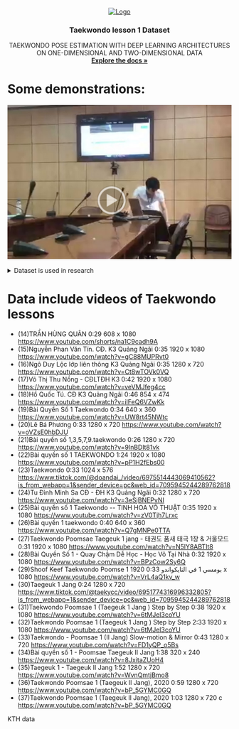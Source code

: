 <br />
<div align="center">
  <a href="https://user-images.githubusercontent.com/96684519/236389100-e2e9efc1-9730-43d8-9b0e-21b32fac0052.png">
    <img src="https://user-images.githubusercontent.com/96684519/236389100-e2e9efc1-9730-43d8-9b0e-21b32fac0052.png" alt="Logo" width="200" height="200">
  </a>

  <h3 align="center">Taekwondo lesson 1 Dataset </h3>

  <p align="center">
    TAEKWONDO POSE ESTIMATION WITH DEEP LEARNING ARCHITECTURES ON ONE-DIMENSIONAL AND TWO-DIMENSIONAL DATA
    <br />
    <a href=""><strong>Explore the docs »</strong></a>
  </p>
</div>

# Some demonstrations:
[![Watch the video](https://github.com/thnguyencit/pose-classification/blob/main/video-nen.png)](https://drive.google.com/file/d/1Abs8udIyOKUwL8jaglik1wHbvKCBYBoS/view?usp=sharing)


<details>
  <summary>Dataset is used in research</summary>
  <ol>
    <li>
      <a >Our dataset</a>
      <ul>
        <li><a href="https://ctueduvn-my.sharepoint.com/personal/nthai_cit_ctu_edu_vn/_layouts/15/onedrive.aspx?ga=1&id=%2Fpersonal%2Fnthai%5Fcit%5Fctu%5Fedu%5Fvn%2FDocuments%2Farchived%2Dresearch%2Dpaper%2Dmaster%2DPhD%2Fdetai%2Dnckh%2Dsv%2FTSV2022%2D33%2Dhab1910216%40student%2Ectu%2Eedu%2Evn%2Ftsv2022%2D33%2Dshared%2Dfiles">TAEKWONDO LESSON 1 (click here)</a></li>
      </ul>
    </li>
    <li>
      <a >KTH (Human action dataset)</a>
      <ul>
        <li><a href="https://www.csc.kth.se/cvap/actions/">Include: walking, jogging, running, boxing, hand waving and hand clapping label (click here)</a></li>
      </ul>
    </li>
    
  </ol>
</details>

# Data include videos of Taekwondo lessons
- (14)TRẦN HÙNG QUÂN	0:29	608 x 1080			https://www.youtube.com/shorts/na1C9cadh9A
- (15)Nguyễn Phan Văn Tín. CĐ. K3 Quảng Ngãi	0:35	1920 x 1080			https://www.youtube.com/watch?v=gC88MUPRvt0
- (16)Ngô Duy Lộc lớp liên thông K3 Quảng Ngãi	0:35	1280 x 720			https://www.youtube.com/watch?v=Ct8wTOVk0VQ
- (17)Võ Thị Thu Nồng - CĐLTĐH K3	0:42	1920 x 1080			https://www.youtube.com/watch?v=veVMJfeg4cc
- (18)Hồ Quốc Tú. CĐ K3 Quảng Ngãi	0:46	854 x 474			https://www.youtube.com/watch?v=ilFeQ6VZwKk
- (19)Bài Quyền Số 1 Taekwondo	0:34	640 x 360			https://www.youtube.com/watch?v=UW8rt45NWtc
- (20)Lê Bá Phương	0:33	1280 x 720			https://www.youtube.com/watch?v=oVZsE0hbDJU
- (21)Bài quyền số 1,3,5,7,9.taekwondo	0:26	1280 x 720			https://www.youtube.com/watch?v=9lnBDlt81vk
- (22)Bài quyền số 1 TAEKWONDO	1:24	1920 x 1080			https://www.youtube.com/watch?v=pP1H2fEbs00
- (23)Taekwondo	0:33	1024 x 576			https://www.tiktok.com/@doandai_/video/6975514443069410562?is_from_webapp=1&sender_device=pc&web_id=7095945244289762818
- (24)Tu Đình Minh Sa CĐ - ĐH K3 Quảng Ngãi	0:32	1280 x 720			https://www.youtube.com/watch?v=3eSjBNEPvNI
- (25)Bài quyền số 1 Taekwondo -- TINH HOA VÕ THUẬT	0:35	1920 x 1080			https://www.youtube.com/watch?v=zV0Tjh7Lrxc
- (26)Bài quyền 1 taekwondo	0:40	640 x 360			https://www.youtube.com/watch?v=Q7gMNPe0TTA
- (27)Taekwondo Poomsae Taegeuk 1 jang - 태권도 품새 태극 1장 & 거울모드	0:31	1920 x 1080			https://www.youtube.com/watch?v=N5lY8ABTlt8
- (28)Bài Quyền Số 1 - Quay Chậm Dễ Học - Học Võ Tại Nhà	0:32	1920 x 1080			https://www.youtube.com/watch?v=BPzCow2Sy6Q
- (29)Shoof Keef Taekwondo Poomse 1 بومسي 1 في التايكواندو	0:33	1920 x 1080			https://www.youtube.com/watch?v=VrL4aQ1kv_w
- (30)Taegeuk 1 Jang	0:24	1280 x 720			https://www.tiktok.com/@taekycc/video/6951774316996332805?is_from_webapp=1&sender_device=pc&web_id=7095945244289762818
- (31)Taekwondo Poomsae 1 (Taegeuk 1 Jang ) Step by Step	0:38	1920 x 1080			https://www.youtube.com/watch?v=6tMJel3coYU
- (32)Taekwondo Poomsae 1 (Taegeuk 1 Jang ) Step by Step	2:33	1920 x 1080			https://www.youtube.com/watch?v=6tMJel3coYU
- (33)Taekwondo - Poomsae 1 (Il Jang) Slow-motion & Mirror	0:43	1280 x 720			https://www.youtube.com/watch?v=FD1yQP_o5Bs
- (34)Bài quyền số 1 - Poomsae Taegeuk Il Jang	1:38	320 x 240			https://www.youtube.com/watch?v=8JxitaZUoH4
- (35)Taegeuk 1 -  Taegeuk Il Jang	1:52	1280 x 720			https://www.youtube.com/watch?v=WvnQmtjBmo8
- (36)Taekwondo Poomsae 1 (Taegeuk Il Jang), 2020	0:59	1280 x 720			https://www.youtube.com/watch?v=bP_5GYMC0GQ
- (37)Taekwondo Poomsae 1 (Taegeuk Il Jang), 2020	1:03	1280 x 720		c	https://www.youtube.com/watch?v=bP_5GYMC0GQ

KTH data
